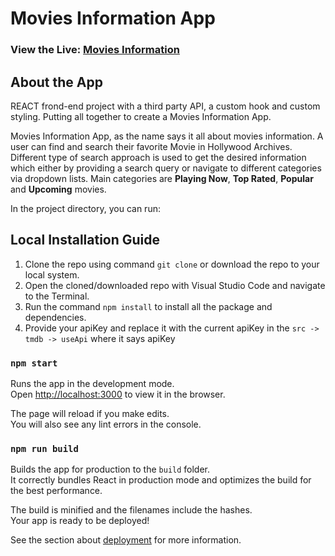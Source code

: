 # Movies Information App

### **View the Live:** [Movies Information](https://movies-inf.netlify.app/)

## About the App

REACT frond-end project with a third party API, a custom hook and custom styling. Putting all together to create a Movies Information App.

Movies Information App, as the name says it all about movies information. A user can find and search their favorite Movie in Hollywood Archives. Different type of search approach is used to get the desired information which either by providing a search query or navigate to different categories via dropdown lists. Main categories are **Playing Now**, **Top Rated**, **Popular** and **Upcoming** movies.

In the project directory, you can run:

## Local Installation Guide

1. Clone the repo using command `git clone` or download the repo to your local system.
2. Open the cloned/downloaded repo with Visual Studio Code and navigate to the Terminal.
3. Run the command `npm install` to install all the package and dependencies.
4. Provide your apiKey and replace it with the current apiKey in the `src -> tmdb -> useApi` where it says apiKey

### `npm start`

Runs the app in the development mode.<br />
Open [http://localhost:3000](http://localhost:3000) to view it in the browser.

The page will reload if you make edits.<br />
You will also see any lint errors in the console.

### `npm run build`

Builds the app for production to the `build` folder.<br />
It correctly bundles React in production mode and optimizes the build for the best performance.

The build is minified and the filenames include the hashes.<br />
Your app is ready to be deployed!

See the section about [deployment](https://facebook.github.io/create-react-app/docs/deployment) for more information.
